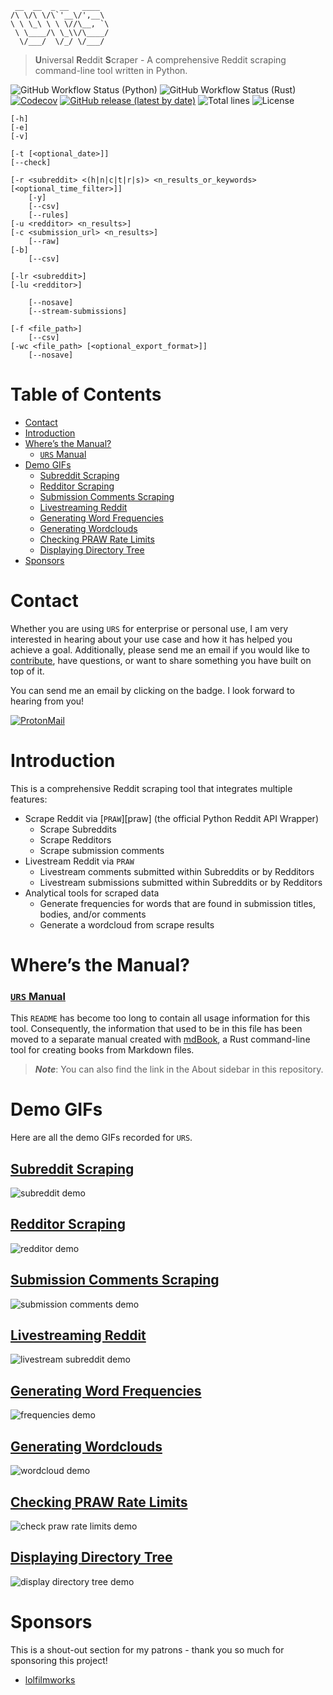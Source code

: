      __  __  _ __   ____
    /\ \/\ \/\`'__\/',__\
    \ \ \_\ \ \ \//\__, `\
     \ \____/\ \_\\/\____/
      \/___/  \/_/ \/___/

> **U**niversal **R**eddit **S**craper - A comprehensive Reddit scraping command-line tool written in Python.

![GitHub Workflow Status (Python)](https://img.shields.io/github/actions/workflow/status/JosephLai241/URS/python?label=Python&logo=python&logoColor=blue)
![GitHub Workflow Status (Rust)](https://img.shields.io/github/actions/workflow/status/JosephLai241/URS/rust?label=Rust&logo=rust&logoColor=orange)
[![Codecov](https://img.shields.io/codecov/c/gh/JosephLai241/URS?logo=Codecov)][codecov]
[![GitHub release (latest by date)](https://img.shields.io/github/v/release/JosephLai241/URS)][releases]
![Total lines](https://img.shields.io/tokei/lines/github/JosephLai241/URS)
![License](https://img.shields.io/github/license/JosephLai241/URS)

```
[-h]
[-e]
[-v]

[-t [<optional_date>]]
[--check]

[-r <subreddit> <(h|n|c|t|r|s)> <n_results_or_keywords> [<optional_time_filter>]]
    [-y]
    [--csv]
    [--rules]
[-u <redditor> <n_results>]
[-c <submission_url> <n_results>]
    [--raw]
[-b]
    [--csv]

[-lr <subreddit>]
[-lu <redditor>]

    [--nosave]
    [--stream-submissions]

[-f <file_path>]
    [--csv]
[-wc <file_path> [<optional_export_format>]]
    [--nosave]
```

# Table of Contents

- [Contact](#contact)
- [Introduction](#introduction)
- [Where’s the Manual?](#wheres-the-manual)
  - [`URS` Manual](#urs-manual)
- [Demo GIFs](#demo-gifs)
  - [Subreddit Scraping](#subreddit-scraping)
  - [Redditor Scraping](#redditor-scraping)
  - [Submission Comments Scraping](#submission-comments-scraping)
  - [Livestreaming Reddit](#livestreaming-reddit)
  - [Generating Word Frequencies](#generating-word-frequencies)
  - [Generating Wordclouds](#generating-wordclouds)
  - [Checking PRAW Rate Limits](#checking-praw-rate-limits)
  - [Displaying Directory Tree](#displaying-directory-tree)
- [Sponsors](#sponsors)

# Contact

Whether you are using `URS` for enterprise or personal use, I am very interested in hearing about your use case and how it has helped you achieve a goal. Additionally, please send me an email if you would like to [contribute][contributing manual link], have questions, or want to share something you have built on top of it.

You can send me an email by clicking on the badge. I look forward to hearing from you!

[![ProtonMail](https://img.shields.io/badge/ProtonMail-urs__project%40protonmail.com-informational?logo=protonmail)][urs project email]

# Introduction

This is a comprehensive Reddit scraping tool that integrates multiple features:

- Scrape Reddit via [`PRAW`][praw] (the official Python Reddit API Wrapper)
  - Scrape Subreddits
  - Scrape Redditors
  - Scrape submission comments
- Livestream Reddit via `PRAW`
  - Livestream comments submitted within Subreddits or by Redditors
  - Livestream submissions submitted within Subreddits or by Redditors
- Analytical tools for scraped data
  - Generate frequencies for words that are found in submission titles, bodies, and/or comments
  - Generate a wordcloud from scrape results

# Where’s the Manual?

### [`URS` Manual][urs manual]

This `README` has become too long to contain all usage information for this tool. Consequently, the information that used to be in this file has been moved to a separate manual created with [mdBook][mdbook], a Rust command-line tool for creating books from Markdown files.

> **_Note_**: You can also find the link in the About sidebar in this repository.

# Demo GIFs

Here are all the demo GIFs recorded for `URS`.

## [Subreddit Scraping][subreddit scraping manual link]

![subreddit demo][subreddit demo]

## [Redditor Scraping][redditor scraping manual link]

![redditor demo][redditor demo]

## [Submission Comments Scraping][submission comments scraping manual link]

![submission comments demo][submission comments demo]

## [Livestreaming Reddit][livestream scraping manual link]

![livestream subreddit demo][livestream subreddit demo]

## [Generating Word Frequencies][frequencies scraping manual link]

![frequencies demo][frequencies demo]

## [Generating Wordclouds][wordcloud scraping manual link]

![wordcloud demo][wordcloud demo]

## [Checking PRAW Rate Limits][check praw rate limits manual link]

![check praw rate limits demo][check praw rate limits demo]

## [Displaying Directory Tree][display directory tree manual link]

![display directory tree demo][display directory tree demo]

# Sponsors

This is a shout-out section for my patrons - thank you so much for sponsoring this project!

- [lolfilmworks][lolfilmworks]

<!--Manual links-->

[check praw rate limits manual link]: UPDATETHISLINKLATER
[contributing manual link]: UPDATETHISLINKLATER
[display directory tree manual link]: UPDATETHISLINKLATER
[frequencies scraping manual link]: UPDATETHISLINKLATER
[livestream scraping manual link]: UPDATETHISLINKLATER
[redditor scraping manual link]: UPDATETHISLINKLATER
[submission comments scraping manual link]: UPDATETHISLINKLATER
[subreddit scraping manual link]: UPDATETHISLINKLATER
[urs manual]: UPDATETHISLINKLATER
[wordcloud scraping manual link]: UPDATETHISLINKLATER

<!-- PRAW SCRAPER DEMO GIFS -->

[check praw rate limits demo]: https://github.com/JosephLai241/URS/blob/demo-gifs/utilities/check_rate_limit_demo.gif
[display directory tree demo]: https://github.com/JosephLai241/URS/blob/demo-gifs/utilities/tree_demo.gif
[frequencies demo]: https://github.com/JosephLai241/URS/blob/demo-gifs/analytical_tools/frequencies_generator_demo.gif
[livestream subreddit demo]: https://github.com/JosephLai241/URS/blob/demo-gifs/praw_scrapers/live_scrapers/livestream_subreddit_demo.gif
[redditor demo]: https://github.com/JosephLai241/URS/blob/demo-gifs/praw_scrapers/static_scrapers/Redditor_demo.gif
[submission comments demo]: https://github.com/JosephLai241/URS/blob/demo-gifs/praw_scrapers/static_scrapers/submission_comments_demo.gif
[subreddit demo]: https://github.com/JosephLai241/URS/blob/demo-gifs/praw_scrapers/static_scrapers/Subreddit_demo.gif
[wordcloud demo]: https://github.com/JosephLai241/URS/blob/demo-gifs/analytical_tools/wordcloud_generator_demo.gif

<!--Contact links-->

[urs project email]: mailto:urs_project@protonmail.com

<!--Miscellaneous links-->

[codecov]: https://codecov.io/gh/JosephLai241/URS
[mdbook]: https://github.com/rust-lang/mdBook
[releases]: https://github.com/JosephLai241/URS/releases

<!--Sponsors links-->

[lolfilmworks]: https://github.com/lolfilmworks
